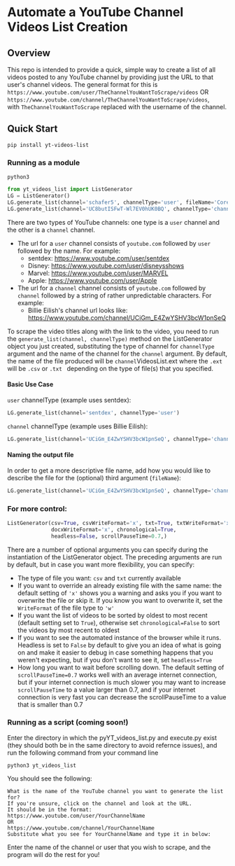 # Automate a YouTube Channel Videos List Creation

## Overview
This repo is intended to provide a quick, simple way to create a list of all videos posted to any YouTube channel by providing just the URL to that user's channel videos. The general format for this is `https://www.youtube.com/user/TheChannelYouWantToScrape/videos` OR  
`https://www.youtube.com/channel/TheChannelYouWantToScrape/videos`,  
with `TheChannelYouWantToScrape` replaced with the username of the channel.

## Quick Start
```
pip install yt-videos-list
```

### Running as a module
```
python3
```
```python
from yt_videos_list import ListGenerator
LG = ListGenerator()
LG.generate_list(channel='schafer5', channelType='user', fileName='CoreySchafer_ProgrammingTutorials')
LG.generate_list(channel='UC8butISFwT-Wl7EV0hUK0BQ', channelType='channel', fileName='freeCodeCamp.org')
```
There are two types of YouTube channels: one type is a `user` channel and the other is a `channel` channel.
* The url for a `user` channel consists of `youtube.com` followed by `user` followed by the name. For example:
  * sentdex: https://www.youtube.com/user/sentdex
  * Disney: https://www.youtube.com/user/disneysshows
  * Marvel: https://www.youtube.com/user/MARVEL
  * Apple: https://www.youtube.com/user/Apple
* The url for a `channel` channel consists of `youtube.com` followed by `channel` followed by a string of rather unpredictable characters. For example:
  * Billie Eilish's channel url looks like: https://www.youtube.com/channel/UCiGm_E4ZwYSHV3bcW1pnSeQ

To scrape the video titles along with the link to the video, you need to run the `generate_list(channel, channelType)` method on the ListGenerator object you just created, substituting the type of channel for `channelType` argument and the name of the channel for the `channel` argument. By default, the name of the file produced will be `channel`VideosList.ext where the `.ext` will be `.csv` or `.txt ` depending on the type of file(s) that you specified. 

#### Basic Use Case
`user` channelType (example uses sentdex):
```python
LG.generate_list(channel='sentdex', channelType='user')
```
`channel` channelType (example uses Billie Eilish):
```python
LG.generate_list(channel='UCiGm_E4ZwYSHV3bcW1pnSeQ', channelType='channel')
```

#### Naming the output file
In order to get a more descriptive file name, add how you would like to describe the file for the (optional) third argument (`fileName`):
```python
LG.generate_list(channel='UCiGm_E4ZwYSHV3bcW1pnSeQ', channelType='channel', fileName='BillieEilish')
```
### For more control:
```python
ListGenerator(csv=True, csvWriteFormat='x', txt=True, txtWriteFormat='x', docx=False,
              docxWriteFormat='x', chronological=True,
              headless=False, scrollPauseTime=0.7,)
```
There are a number of optional arguments you can specify during the instantiation of the ListGenerator object. The preceding arguments are run by default, but in case you want more flexibility, you can specify:
  * The type of file you want: `csv` and `txt` currently available
  * If you want to override an already existing file with the same name: the default setting of `'x'` shows you a warning and asks you if you want to overwrite the file or skip it. If you know you want to overwrite it, set the `WriteFormat` of the file type to `'w'`
  * If you want the list of videos to be sorted by oldest to most recent (default setting set to `True`), otherwise set `chronological=False` to sort the videos by most recent to oldest
  * If you want to see the automated instance of the browser while it runs. Headless is set to `False` by default to give you an idea of what is going on and make it easier to debug in case something happens that you weren't expecting, but if you don't want to see it, set `headless=True`
  * How long you want to wait before scrolling down. The default setting of `scrollPauseTime=0.7` works well with an average internet connection, but if your internet connection is much slower you may want to increase `scrollPauseTime` to a value larger than 0.7, and if your internet connection is very fast you can decrease the scrollPauseTime to a value that is smaller than 0.7

### Running as a script (coming soon!)
Enter the directory in which the pyYT_videos_list.py and execute.py exist (they should both be in the same directory to avoid refernce issues), and run the following command from your command line  
```
python3 yt_videos_list
```  
You should see the following:  
```
What is the name of the YouTube channel you want to generate the list for?
If you're unsure, click on the channel and look at the URL.
It should be in the format:
https://www.youtube.com/user/YourChannelName
OR
https://www.youtube.com/channel/YourChannelName
Substitute what you see for YourChannelName and type it in below:
```
Enter the name of the channel or user that you wish to scrape, and the program will do the rest for you!
